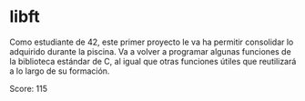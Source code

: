 # libft
Como estudiante de 42, este primer proyecto le va ha permitir consolidar lo adquirido durante la piscina. Va a volver a programar algunas funciones de la biblioteca estándar de C, al igual que otras funciones útiles que reutilizará a lo largo de su formación.


Score: 115
